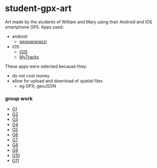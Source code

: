 # student-gpx-art

Art made by the students of William and Mary using their Android and iOS smartphone GPS.
Apps used:

* android
  * [geopaparazzi](http://geopaparazzi.github.io/geopaparazzi/)
* iOS
  * [iGIS](http://www.geometryit.com/igis/)
  * [MyTracks](http://www.mytracks4mac.info/c/index.php/en/)

These apps were selected because they:

* do not cost money
* allow for upload and download of spatial files
  * eg GPX, geoJSON

### group work

* [G1](http://cdb.io/1bAnG7X)
* [G2](http://cdb.io/1EAktkg)
* [G3](http://cdb.io/1EAkXa5)
* [G4](http://cdb.io/1EAlAjT)
* [G5](http://cdb.io/1Kq95rK)
* [G6](http://cdb.io/1KqbcMa)
* [G7](http://cdb.io/1Kqc9US)
* [G8](http://cdb.io/1KqdTxr)
* [G9](http://cdb.io/1OzXzA1)
* [G10](http://cdb.io/1OzXsUU)
* [G11](http://cdb.io/1OzYHnf)
